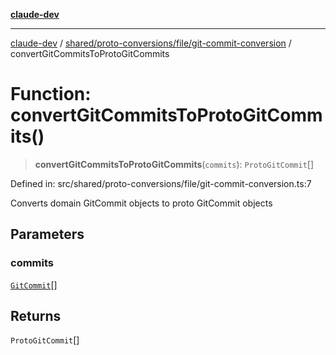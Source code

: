 [**claude-dev**](../../../../../README.md)

***

[claude-dev](../../../../../README.md) / [shared/proto-conversions/file/git-commit-conversion](../README.md) / convertGitCommitsToProtoGitCommits

# Function: convertGitCommitsToProtoGitCommits()

> **convertGitCommitsToProtoGitCommits**(`commits`): `ProtoGitCommit`[]

Defined in: src/shared/proto-conversions/file/git-commit-conversion.ts:7

Converts domain GitCommit objects to proto GitCommit objects

## Parameters

### commits

[`GitCommit`](../../../../../utils/git/interfaces/GitCommit.md)[]

## Returns

`ProtoGitCommit`[]
